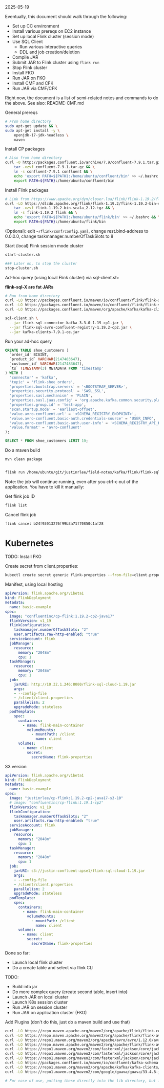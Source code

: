 

2025-05-19

Eventually, this document should walk through the following:

* Set up CC environment
* Install various prereqs on EC2 instance
* Set up local Flink cluster (session mode)
* Use SQL Client
    * Run various interactive queries
    * DDL and job creation/deletion
* Compile JAR
* Submit JAR to Flink cluster using `flink run`
* Stop Flink cluster
* Install FKO
* Run JAR on FKO
* Install CMF and CFK
* Run JAR via CMF/CFK

Right now, the document is a list of semi-related notes and commands to do the above.
See also: README-CMF.md

General prereqs
```bash
# From home directory
sudo apt-get update && \
sudo apt-get install -y \
    openjdk-17-jdk-headless \
    maven
```

Install CP packages
```bash
# Also from home directory
curl -O http://packages.confluent.io/archive/7.9/confluent-7.9.1.tar.gz && \
    tar -xzvf confluent-7.9.1.tar.gz && \
    ln -s confluent-7.9.1 confluent && \
    echo 'export PATH=${PATH}:/home/ubuntu/confluent/bin' >> ~/.bashrc && \
    export PATH=${PATH}:/home/ubuntu/confluent/bin
```

Install Flink packages
```bash
# Link from https://www.apache.org/dyn/closer.lua/flink/flink-1.19.2/flink-1.19.2-bin-scala_2.12.tgz
curl -LO https://dlcdn.apache.org/flink/flink-1.19.2/flink-1.19.2-bin-scala_2.12.tgz && \
    tar -xzvf flink-1.19.2-bin-scala_2.12.tgz && \
    ln -s flink-1.19.2 flink && \
    echo 'export PATH=${PATH}:/home/ubuntu/flink/bin' >> ~/.bashrc && \
    export PATH=${PATH}:/home/ubuntu/flink/bin
```

(Optional): edit `~/flink/conf/config.yaml`, change rest.bind-address to 0.0.0.0, change taskmanager.numberOfTaskSlots to 8

Start (local) Flink session mode cluster
```bash
start-cluster.sh

### Later on, to stop the cluster
stop-cluster.sh
```

Ad-hoc query (using local Flink cluster) via sql-client.sh:

**flink-sql-X are fat JARs**

```bash
# Run from home directory
curl -LO https://packages.confluent.io/maven/io/confluent/flink/flink-sql-connector-kafka/3.3.0-1.19-cp1/flink-sql-connector-kafka-3.3.0-1.19-cp1.jar
curl -LO https://packages.confluent.io/maven/io/confluent/flink/flink-sql-avro-confluent-registry/1.19.2-cp2/flink-sql-avro-confluent-registry-1.19.2-cp2.jar
curl -LO https://packages.confluent.io/maven/org/apache/kafka/kafka-clients/7.9.1-ce/kafka-clients-7.9.1-ce.jar

sql-client.sh \
  --jar flink-sql-connector-kafka-3.3.0-1.19-cp1.jar \
  --jar flink-sql-avro-confluent-registry-1.19.2-cp2.jar \
  --jar kafka-clients-7.9.1-ce.jar
```

Run your ad-hoc query


```sql
CREATE TABLE shoe_customers (
  `order_id` BIGINT,
  `product_id` VARCHAR(2147483647),
  `customer_id` VARCHAR(2147483647),
  `ts` TIMESTAMP(3) METADATA FROM 'timestamp'
) WITH (
  'connector' = 'kafka',
  'topic' = 'flink-shoe_orders',
  'properties.bootstrap.servers' = '<BOOTSTRAP_SERVER>',
  'properties.security.protocol' = 'SASL_SSL',
  'properties.sasl.mechanism' = 'PLAIN',
  'properties.sasl.jaas.config' = 'org.apache.kafka.common.security.plain.PlainLoginModule required username="<KAFKA_API_KEY>" password="<KAFKA_API_SECRET>";',
  'properties.group.id' = 'test-app',
  'scan.startup.mode' = 'earliest-offset',
  'value.avro-confluent.url' = '<SCHEMA_REGISTRY_ENDPOINT>',
  'value.avro-confluent.basic-auth.credentials-source' = 'USER_INFO',
  'value.avro-confluent.basic-auth.user-info' = '<SCHEMA_REGISTRY_API_KEY>:<SCHEMA_REGISTRY_API_SECRET>',
  'value.format' = 'avro-confluent'
);

SELECT * FROM shoe_customers LIMIT 10;
```

Do a maven build

```bash
mvn clean package
```

```bash

flink run /home/ubuntu/git/justinrlee/field-notes/kafka/flink/flink-sql-cloud/1.19/target/flink-sql-cloud-1.19.jar -config-file client.properties -app.name override
```

Note: the job will continue running, even after you ctrl-c out of the application. You have to kill it manually:

Get flink job ID

```bash
flink list
```

Cancel flink job

```bash
flink cancel b24f93013276f99b3a71f70850c1af28
```

# Kubernetes

TODO: Install FKO

Create secret from client.properties:
```bash
kubectl create secret generic flink-properties --from-file=client.properties=client.properties
```

Manifest, using local hosting
```yaml
apiVersion: flink.apache.org/v1beta1
kind: FlinkDeployment
metadata:
  name: basic-example
spec:
  image: "confluentinc/cp-flink:1.19.2-cp2-java17"
  flinkVersion: v1_19
  flinkConfiguration:
    taskmanager.numberOfTaskSlots: "2"
    user.artifacts.raw-http-enabled: "true"
  serviceAccount: flink
  jobManager:
    resource:
      memory: "2048m"
      cpu: 1
  taskManager:
    resource:
      memory: "2048m"
      cpu: 1
  job:
    jarURI: http://10.32.1.246:8000/flink-sql-cloud-1.19.jar
    args:
    - --config-file
    - /client/client.properties
    parallelism: 2
    upgradeMode: stateless
  podTemplate:
    spec:
      containers:
        - name: flink-main-container
          volumeMounts:
            - mountPath: /client
              name: client
      volumes:
        - name: client
          secret:
            secretName: flink-properties
```

S3 version

```yaml
apiVersion: flink.apache.org/v1beta1
kind: FlinkDeployment
metadata:
  name: basic-example
spec:
  image: "justinrlee/cp-flink:1.19.2-cp2-java17-s3-10"
  # image: "confluentinc/cp-flink:1.19.1-cp2"
  flinkVersion: v1_19
  flinkConfiguration:
    taskmanager.numberOfTaskSlots: "2"
    user.artifacts.raw-http-enabled: "true"
  serviceAccount: flink
  jobManager:
    resource:
      memory: "2048m"
      cpu: 1
  taskManager:
    resource:
      memory: "2048m"
      cpu: 1
  job:
    jarURI: s3://justin-confluent-apse1/flink-sql-cloud-1.19.jar
    args:
    - --config-file
    - /client/client.properties
    parallelism: 2
    upgradeMode: stateless
  podTemplate:
    spec:
      containers:
        - name: flink-main-container
          volumeMounts:
            - mountPath: /client
              name: client
      volumes:
        - name: client
          secret:
            secretName: flink-properties
```

Done so far:
* Launch local flink cluster
* Do a create table and select via flink CLI

TODO:
* Build into jar
* Do more complex query (create second table, insert into)
* Launch JAR on local cluster
* Launch K8s session cluster
* Run JAR on session cluster
* Run JAR on application cluster (FKO)


Add Plugins (don't do this, just do a maven build and use that)
```bash
curl -LO https://repo.maven.apache.org/maven2/org/apache/flink/flink-connector-kafka/3.3.0-1.20/flink-connector-kafka-3.3.0-1.20.jar
curl -LO https://repo.maven.apache.org/maven2/org/apache/flink/flink-avro-confluent-registry/1.20.1/flink-avro-confluent-registry-1.20.1.jar
curl -LO https://repo1.maven.org/maven2/org/apache/avro/avro/1.12.0/avro-1.12.0.jar
curl -LO https://repo.maven.apache.org/maven2/org/apache/flink/flink-avro/1.20.1/flink-avro-1.20.1.jar
curl -LO https://repo1.maven.org/maven2/com/fasterxml/jackson/core/jackson-core/2.19.0/jackson-core-2.19.0.jar
curl -LO https://repo1.maven.org/maven2/com/fasterxml/jackson/core/jackson-annotations/2.19.0/jackson-annotations-2.19.0.jar
curl -LO https://repo1.maven.org/maven2/com/fasterxml/jackson/core/jackson-databind/2.19.0/jackson-databind-2.19.0.jar
curl -LO https://packages.confluent.io/maven/io/confluent/kafka-schema-registry-client/7.9.0/kafka-schema-registry-client-7.9.0.jar
curl -LO https://repo1.maven.org/maven2/org/apache/kafka/kafka-clients/3.9.0/kafka-clients-3.9.0.jar
curl -LO https://repo1.maven.org/maven2/com/google/guava/guava/33.4.8-jre/guava-33.4.8-jre.jar

# For ease of use, putting these directly into the lib directory, but ideally would use plugin configuration
```
